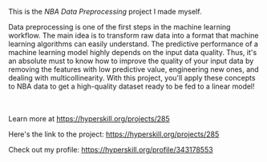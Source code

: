 This is the *NBA Data Preprocessing* project I made myself.


<p>Data preprocessing is one of the first steps in the machine learning workflow. The main idea is to transform raw data into a format that machine learning algorithms can easily understand. The predictive performance of a machine learning model highly depends on the input data quality. Thus, it's an absolute must to know how to improve the quality of your input data by removing the features with low predictive value, engineering new ones, and dealing with multicollinearity. With this project, you'll apply these concepts to NBA data to get a high-quality dataset ready to be fed to a linear model!</p><br/><br/>Learn more at <a href="https://hyperskill.org/projects/285?utm_source=ide&utm_medium=ide&utm_campaign=ide&utm_content=project-card">https://hyperskill.org/projects/285</a>

Here's the link to the project: https://hyperskill.org/projects/285

Check out my profile: https://hyperskill.org/profile/343178553